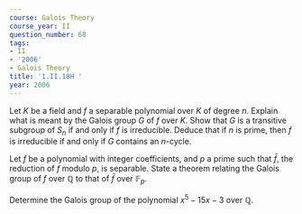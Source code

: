 ```yaml
---
course: Galois Theory
course_year: II
question_number: 68
tags:
- II
- '2006'
- Galois Theory
title: '1.II.18H '
year: 2006
---
```



Let $K$ be a field and $f$ a separable polynomial over $K$ of degree $n$. Explain what is meant by the Galois group $G$ of $f$ over $K$. Show that $G$ is a transitive subgroup of $S_{n}$ if and only if $f$ is irreducible. Deduce that if $n$ is prime, then $f$ is irreducible if and only if $G$ contains an $n$-cycle.

Let $f$ be a polynomial with integer coefficients, and $p$ a prime such that $\bar{f}$, the reduction of $f$ modulo $p$, is separable. State a theorem relating the Galois group of $f$ over $\mathbb{Q}$ to that of $\bar{f}$ over $\mathbb{F}_{p}$.

Determine the Galois group of the polynomial $x^{5}-15 x-3$ over $\mathbb{Q}$.